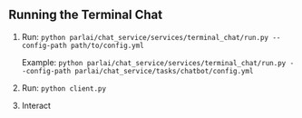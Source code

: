 ## Running the Terminal Chat
1. Run: `python parlai/chat_service/services/terminal_chat/run.py --config-path path/to/config.yml`

    Example: `python parlai/chat_service/services/terminal_chat/run.py --config-path parlai/chat_service/tasks/chatbot/config.yml`
2. Run: `python client.py`
3. Interact
